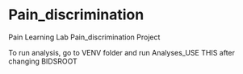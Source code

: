 # Pain_discrimination
Pain Learning Lab Pain_discrimination Project 

To run analysis, go to VENV folder and run Analyses_USE THIS after changing BIDSROOT
